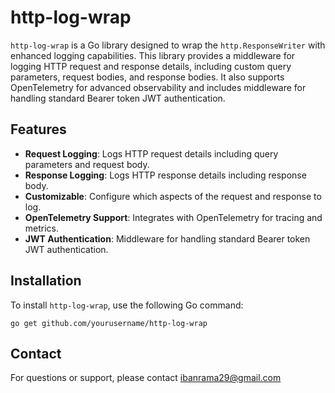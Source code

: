 # http-log-wrap
`http-log-wrap` is a Go library designed to wrap the `http.ResponseWriter` with enhanced logging capabilities. This library provides a middleware for logging HTTP request and response details, including custom query parameters, request bodies, and response bodies. It also supports OpenTelemetry for advanced observability and includes middleware for handling standard Bearer token JWT authentication.

## Features 
- **Request Logging**: Logs HTTP request details including query parameters and request body.
- **Response Logging**: Logs HTTP response details including response body.
- **Customizable**: Configure which aspects of the request and response to log.
- **OpenTelemetry Support**: Integrates with OpenTelemetry for tracing and metrics.
- **JWT Authentication**: Middleware for handling standard Bearer token JWT authentication.

## Installation
To install `http-log-wrap`, use the following Go command:
```shell
go get github.com/yourusername/http-log-wrap
```

## Contact
For questions or support, please contact ibanrama29@gmail.com